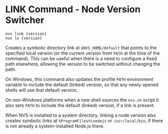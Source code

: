 # LINK Command - Node Version Switcher
```
nvs link [version]
nvs ln [version]
```
Creates a symbolic directory link at `$NVS_HOME/default` that points to the specified local version (or the current version from `PATH` at the time of the command). This can be useful when there is a need to configure a fixed path elsewhere, allowing the version to be switched without changing the path.

On Windows, this command also updates the profile `PATH` environment variable to include the default (linked) version, so that any newly opened shells will use that default version.

On non-Windows platforms when a new shell sources the `nvs.sh` script it also sets `PATH` to include the default (linked) version, if a link is present.

When NVS is installed to a system directory, linking a node version also creates symbolic links at `%ProgramFiles%\nodejs` or `/usr/local/bin`, if there is not already a system-installed Node.js there.
